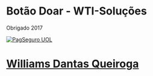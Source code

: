 
<h1>Botão Doar - WTI-Soluções</h1 
<p> Obrigado 2017 </p>
<a href="https://pag.ae/bdmHtqs
"><img src="https://stc.pagseguro.uol.com.br/pagseguro/i/logos/logo_pagseguro244x50.png" alt="PagSeguro UOL">
<h1> Williams Dantas Queiroga</h1>

